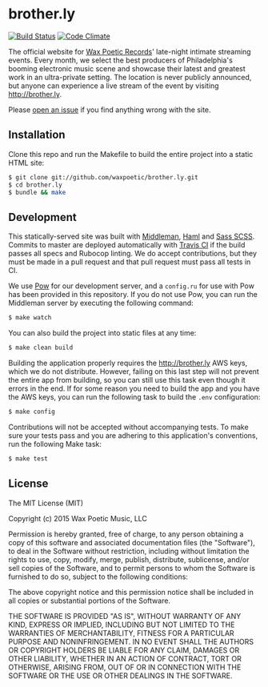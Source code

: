 # brother.ly

[![Build Status](https://travis-ci.org/waxpoetic/brother.ly.svg?branch=master)](https://travis-ci.org/waxpoetic/brother.ly)
[![Code Climate](https://codeclimate.com/github/waxpoetic/brother.ly/badges/gpa.svg)](https://codeclimate.com/github/waxpoetic/brother.ly)

The official website for [Wax Poetic Records][waxpoetic]' late-night
intimate streaming events. Every month, we select the best producers of
Philadelphia's booming electronic music scene and showcase their latest
and greatest work in an ultra-private setting. The location is never
publicly announced, but anyone can experience a live stream of the event by visiting
http://brother.ly.

Please [open an issue][new-issue] if you find anything wrong with the site.

## Installation

Clone this repo and run the Makefile to build the entire project into a
static HTML site:

```bash
$ git clone git://github.com/waxpoetic/brother.ly.git
$ cd brother.ly
$ bundle && make
```

## Development

This statically-served site was built with [Middleman][mm], [Haml][haml]
and [Sass SCSS][sass]. Commits to master are deployed automatically with
[Travis CI][ci] if the build passes all specs and Rubocop linting. We do
accept contributions, but they must be made in a pull request and that
pull request must pass all tests in CI.

We use [Pow][pow] for our development server, and a `config.ru` for
use with Pow has been provided in this repository. If you do not use
Pow, you can run the Middleman server by executing the following
command:

```bash
$ make watch
```

You can also build the project into static files at any time:

```bash
$ make clean build
```

Building the application properly requires the <http://brother.ly> AWS
keys, which we do not distribute. However, failing on this last step
will not prevent the entire app from building, so you can still use this
task even though it errors in the end. If for some reason you need to
build the app and you have the AWS keys, you can run the following task
to build the `.env` configuration:

```bash
$ make config
```

Contributions will not be accepted without accompanying tests. To make
sure your tests pass and you are adhering to this application's
conventions, run the following Make task:

```bash
$ make test
```

## License

The MIT License (MIT)

Copyright (c) 2015 Wax Poetic Music, LLC

Permission is hereby granted, free of charge, to any person obtaining a copy
of this software and associated documentation files (the "Software"), to deal
in the Software without restriction, including without limitation the rights
to use, copy, modify, merge, publish, distribute, sublicense, and/or sell
copies of the Software, and to permit persons to whom the Software is
furnished to do so, subject to the following conditions:

The above copyright notice and this permission notice shall be included in
all copies or substantial portions of the Software.

THE SOFTWARE IS PROVIDED "AS IS", WITHOUT WARRANTY OF ANY KIND, EXPRESS OR
IMPLIED, INCLUDING BUT NOT LIMITED TO THE WARRANTIES OF MERCHANTABILITY,
FITNESS FOR A PARTICULAR PURPOSE AND NONINFRINGEMENT. IN NO EVENT SHALL THE
AUTHORS OR COPYRIGHT HOLDERS BE LIABLE FOR ANY CLAIM, DAMAGES OR OTHER
LIABILITY, WHETHER IN AN ACTION OF CONTRACT, TORT OR OTHERWISE, ARISING FROM,
OUT OF OR IN CONNECTION WITH THE SOFTWARE OR THE USE OR OTHER DEALINGS IN
THE SOFTWARE.

[waxpoetic]: http://waxpoeticrecords.com
[new-issue]: https://github.com/waxpoetic/brother.ly/issues/new
[mm]: http://middlemanapp.com
[haml]: http://haml-lang.com
[sass]: http://sass-lang.com
[ci]: http://travis-ci.org
[pow]: http://pow.cx
